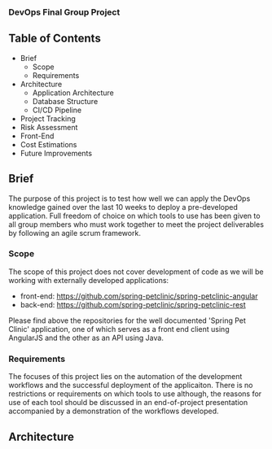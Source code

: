 ### DevOps Final Group Project

## Table of Contents
- Brief
  - Scope 
  - Requirements
- Architecture
  - Application Architecture
  - Database Structure
  - CI/CD Pipeline
- Project Tracking
- Risk Assessment
- Front-End
- Cost Estimations
- Future Improvements

## Brief

The purpose of this project is to test how well we can apply the DevOps knowledge gained over the last 10 weeks to deploy a pre-developed application. Full freedom of choice on which tools to use has been given to all group members who must work together to meet the project deliverables by following an agile scrum framework.

### Scope

The scope of this project does not cover development of code as we will be working with externally developed applications:

- front-end: https://github.com/spring-petclinic/spring-petclinic-angular
- back-end: https://github.com/spring-petclinic/spring-petclinic-rest

Please find above the repositories for the well documented 'Spring Pet Clinic' application, one  of which serves as a front end client using AngularJS and the other as an API using Java.

### Requirements

The focuses of this project lies on the automation of the development workflows and the successful deployment of the applicaiton. There is no restrictions or requirements on which tools to use although, the reasons for use of each tool should be discussed in an end-of-project presentation accompanied by a demonstration of the workflows developed. 

## Architecture 

